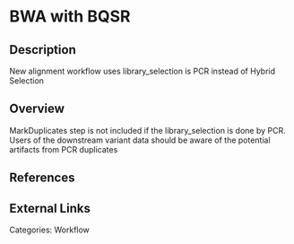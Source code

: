 # BWA with BQSR #

## Description ##
New alignment workflow uses library_selection is PCR instead of Hybrid Selection

## Overview ##
MarkDuplicates step is not included if the library_selection is done by PCR. Users of the downstream variant data should be aware of the potential artifacts from PCR duplicates

## References ##

## External Links ##

Categories: Workflow

